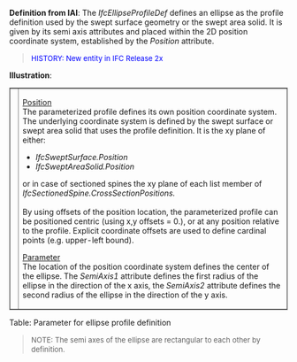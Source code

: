 ﻿**Definition
from IAI**: The _IfcEllipseProfileDef_ defines an ellipse as the profile definition used by the swept surface geometry or the swept area solid. It is given by its semi axis attributes and placed within the 2D position coordinate system, established by the _Position_ attribute.

> <font color="#0000ff" size="-1">HISTORY: New entity
in IFC
Release 2x </font>

**Illustration**:

<table border="1" cellpadding="2" cellspacing="2" frame="border" width="100%">
  <tbody>
    <tr>
      <td width="420"><a href="drawings/IfcEllipseProfileDef-Layout1.dwf"><img src="figures/ifcellipseprofiledef-layout1.gif" alt="ellipse profile" border="0" height="300" width="400"></a></td>
      <td align="left" valign="top" width="100%">
      <p><u>Position</u>
      <br>
The parameterized profile defines its own position coordinate system.
The underlying
coordinate system is defined by the swept surface or swept area solid
that uses the profile definition. It is the xy plane of either: </p>
      <ul>
        <li style="font-style: italic;">IfcSweptSurface.Position</li>
        <li style="font-style: italic;">IfcSweptAreaSolid.Position</li>
      </ul>
or in case of sectioned spines the xy plane of each list member of <span style="font-style: italic;">IfcSectionedSpine.CrossSectionPositions.</span>
      <br>
      <br>
By using offsets of the position location, the parameterized profile
can be positioned centric (using x,y offsets = 0.), or at any position
relative to the profile. Explicit coordinate offsets are used to define
cardinal points (e.g. upper-left bound).
      <p><u>Parameter</u>
      <br>
The location of the position coordinate system defines the center of
the ellipse. The <i>SemiAxis1</i>
attribute defines the first radius
of the ellipse in the direction of the x axis, the <i>SemiAxis2</i>
attribute defines the second radius of the ellipse in the direction of
the y axis.</p>
      </td>
    </tr>
  </tbody>
</table>

Table: Parameter for ellipse profile definition

> <font size="-1">NOTE: The semi axes of the ellipse are
rectangular to each other by definition.</font>
